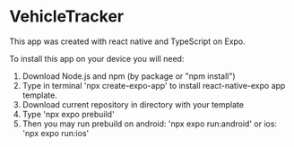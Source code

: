 # VehicleTracker

This app was created with react native and TypeScript on Expo. 

To install this app on your device you will need:
1. Download Node.js and npm (by package or "npm install")
2. Type in terminal 'npx create-expo-app' to install react-native-expo app template.
3. Download current repository in directory with your template
4. Type 'npx expo prebuild'
5. Then you may run prebuild on android: 'npx expo run:android' or ios: 'npx expo run:ios'
